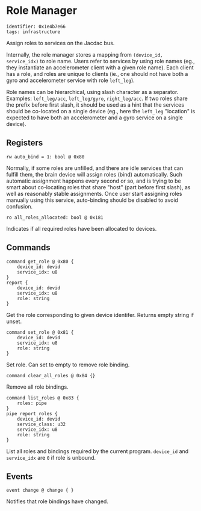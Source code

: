 # Role Manager

    identifier: 0x1e4b7e66
    tags: infrastructure

Assign roles to services on the Jacdac bus.

Internally, the role manager stores a mapping from `(device_id, service_idx)` to role name.
Users refer to services by using role names (eg., they instantiate an accelerometer client with a given role name).
Each client has a role, and roles are unique to clients
(ie., one should not have both a gyro and accelerometer service with role `left_leg`).

Role names can be hierarchical, using slash character as a separator.
Examples: `left_leg/acc`, `left_leg/gyro`, `right_leg/acc`.
If two roles share the prefix before first slash, it should be used as a hint that the services
should be co-located on a single device
(eg., here the `left_leg` "location" is expected to have both an accelerometer and a gyro service on a single device).

## Registers

    rw auto_bind = 1: bool @ 0x80

Normally, if some roles are unfilled, and there are idle services that can fulfill them,
the brain device will assign roles (bind) automatically.
Such automatic assignment happens every second or so, and is trying to be smart about
co-locating roles that share "host" (part before first slash),
as well as reasonably stable assignments.
Once user start assigning roles manually using this service, auto-binding should be disabled to avoid confusion.

    ro all_roles_allocated: bool @ 0x181

Indicates if all required roles have been allocated to devices.

## Commands

    command get_role @ 0x80 {
        device_id: devid
        service_idx: u8
    }
    report {
        device_id: devid
        service_idx: u8
        role: string
    }

Get the role corresponding to given device identifer. Returns empty string if unset.

    command set_role @ 0x81 {
        device_id: devid
        service_idx: u8
        role: string
    }

Set role. Can set to empty to remove role binding.

    command clear_all_roles @ 0x84 {}

Remove all role bindings.

    command list_roles @ 0x83 {
        roles: pipe
    }
    pipe report roles {
        device_id: devid
        service_class: u32
        service_idx: u8
        role: string
    }

List all roles and bindings required by the current program. `device_id` and `service_idx` are `0` if role is unbound.

## Events

    event change @ change { }

Notifies that role bindings have changed.
